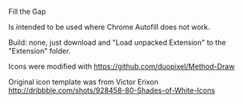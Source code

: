 Fill the Gap

Is intended to be used where Chrome Autofill does not work.

Build: none, just download and "Load unpacked Extension" to the "Extension\" folder.




Icons were modified with https://github.com/duopixel/Method-Draw

Original icon template was from Victor Erixon
http://dribbble.com/shots/928458-80-Shades-of-White-Icons